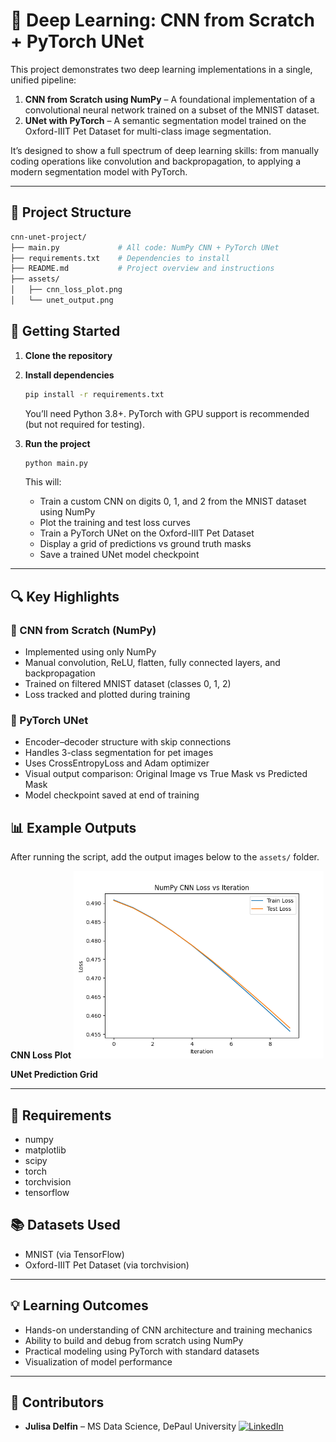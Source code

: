 # 🧠 Deep Learning: CNN from Scratch + PyTorch UNet

This project demonstrates two deep learning implementations in a single, unified pipeline:

1. **CNN from Scratch using NumPy** – A foundational implementation of a convolutional neural network trained on a subset of the MNIST dataset.
2. **UNet with PyTorch** – A semantic segmentation model trained on the Oxford-IIIT Pet Dataset for multi-class image segmentation.

It’s designed to show a full spectrum of deep learning skills: from manually coding operations like convolution and backpropagation, to applying a modern segmentation model with PyTorch.

---

## 📁 Project Structure

```bash
cnn-unet-project/
├── main.py             # All code: NumPy CNN + PyTorch UNet
├── requirements.txt    # Dependencies to install
├── README.md           # Project overview and instructions
├── assets/             
│   ├── cnn_loss_plot.png
│   └── unet_output.png
```
## 🚀 Getting Started

1. **Clone the repository**

2. **Install dependencies**
    ```bash
    pip install -r requirements.txt
    ```
    You’ll need Python 3.8+. PyTorch with GPU support is recommended (but not required for testing).

3. **Run the project**
    ```bash
    python main.py
    ```
    This will:
    - Train a custom CNN on digits 0, 1, and 2 from the MNIST dataset using NumPy
    - Plot the training and test loss curves
    - Train a PyTorch UNet on the Oxford-IIIT Pet Dataset
    - Display a grid of predictions vs ground truth masks
    - Save a trained UNet model checkpoint

---

## 🔍 Key Highlights

### 🧮 CNN from Scratch (NumPy)
- Implemented using only NumPy
- Manual convolution, ReLU, flatten, fully connected layers, and backpropagation
- Trained on filtered MNIST dataset (classes 0, 1, 2)
- Loss tracked and plotted during training

### 🎯 PyTorch UNet
- Encoder–decoder structure with skip connections
- Handles 3-class segmentation for pet images
- Uses CrossEntropyLoss and Adam optimizer
- Visual output comparison: Original Image vs True Mask vs Predicted Mask
- Model checkpoint saved at end of training

## 📊 Example Outputs

After running the script, add the output images below to the `assets/` folder.

**CNN Loss Plot**
<img src="assets/cnn_loss_plot.png" width="400">

**UNet Prediction Grid**

---

## 🧰 Requirements

- numpy  
- matplotlib  
- scipy  
- torch  
- torchvision  
- tensorflow  

## 📚 Datasets Used

- MNIST (via TensorFlow)
- Oxford-IIIT Pet Dataset (via torchvision)

---

## 💡 Learning Outcomes

- Hands-on understanding of CNN architecture and training mechanics
- Ability to build and debug from scratch using NumPy
- Practical modeling using PyTorch with standard datasets
- Visualization of model performance

---

## 👥 Contributors

- **Julisa Delfin** – MS Data Science, DePaul University
[![LinkedIn](https://img.shields.io/badge/LinkedIn-0077B5?style=flat&logo=linkedin&logoColor=white)](https://www.linkedin.com/in/julisadelfin/) 
